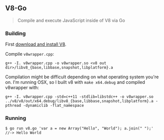 ## V8-Go

> Compile and execute JavaScript inside of V8 via Go

### Building

First [download and install V8](https://code.google.com/p/v8-wiki/wiki/BuildingWithGYP).

Compile `v8wrapper.cpp`:

```
g++ -I. v8wrapper.cpp -o v8wrapper.so <v8 out dir>/libv8_{base,libbase,snapshot,libplatform}.a
```

Compilation might be difficult depending on what operating system you're on. I'm running OSX, so I built v8 with `make x64.debug` and compiled v8wrapper with:

```
g++ -I. v8wrapper.cpp -std=c++11 -stdlib=libstdc++ -o v8wrapper.so ../v8/v8/out/x64.debug/libv8_{base,libbase,snapshot,libplatform}.a -pthread -dynamiclib -flat_namespace
```

### Running

```
$ go run v8.go 'var a = new Array("Hello", "World"); a.join(" ");'
//-> Hello World
```
